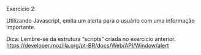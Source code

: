 Exercício 2:

Utilizando Javascript, emita um alerta para o usuário com uma informação importante.
 
Dica: Lembre-se da estrutura “scripts” criada no exercício anterior.
https://developer.mozilla.org/pt-BR/docs/Web/API/Window/alert
